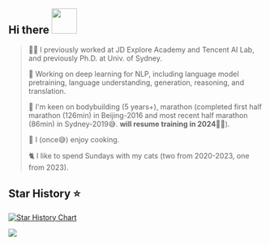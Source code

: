 <!-- <img align="right" src="https://github-readme-stats.vercel.app/api?username=alphadl&?count_private=true&show_icons=true&theme=vue" /> -->

<!-- <img align="right" src="https://github-readme-stats.vercel.app/api/wakatime?username=alphadl&?count_private=true&show_icons=true&theme=vue" /> -->


<h2> Hi there <img src="https://media.giphy.com/media/mGcNjsfWAjY5AEZNw6/giphy.gif" width="50"> </h2> 

> <p align='left'>🙋‍♂️ I previously worked at JD Explore Academy and Tencent AI Lab, and previously Ph.D. at Univ. of Sydney. </p>
> 
> <p align='left'>🔭 Working on deep learning for NLP, including language model pretraining, language understanding, generation, reasoning, and translation.</p>
> 
> <p align='left'>💪 I'm keen on bodybuilding (5 years+), marathon (completed first half marathon (126min) in Beijing-2016 and most recent half marathon (86min) in Sydney-2019😅. <b>will resume training in 2024</b>💪🏻). </p>
> 
> <p align='left'>🥗 I (once😅) enjoy cooking. </p>
> 
> <p align='left'>🐈 I like to spend Sundays with my cats (two from 2020-2023, one from 2023). </p>

## Star History ⭐️

[![Star History Chart](https://api.star-history.com/svg?repos=WHU-ZQH/ChatGPT-vs.-BERT,Coldmist-Lu/ErrorAnalysis_Prompt,Romainpkq/ChatGPT4MT,alphadl/lookahead.pytorch,alphadl/darts.pytorch1.1&type=Date)](https://star-history.com/#WHU-ZQH/ChatGPT-vs.-BERT&Coldmist-Lu/ErrorAnalysis_Prompt&Romainpkq/ChatGPT4MT&alphadl/lookahead.pytorch&alphadl/darts.pytorch1.1&Date)


![](https://komarev.com/ghpvc/?username=alphadl)
